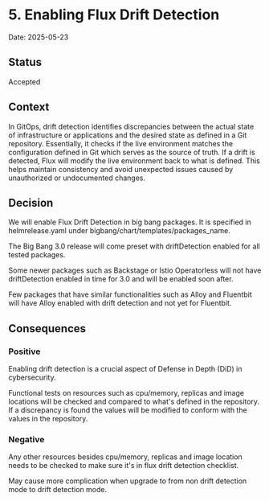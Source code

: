 # 5. Enabling Flux Drift Detection  

Date: 2025-05-23 

## Status 

Accepted 

## Context 

In GitOps, drift detection identifies discrepancies between the actual state of infrastructure or applications and the desired state as defined in a Git repository. Essentially, it checks if the live environment matches the configuration defined in Git which serves as the source of truth. If a drift is detected, Flux will modify the live environment back to what is defined.  This helps maintain consistency and avoid unexpected issues caused by unauthorized or undocumented changes. 

## Decision 

We will enable Flux Drift Detection in big bang packages.  It is specified in helmrelease.yaml under bigbang/chart/templates/packages_name. 

The Big Bang 3.0 release will come preset with driftDetection enabled for all tested packages. 

Some newer packages such as Backstage or Istio Operatorless will not have driftDetection enabled in time for 3.0 and will be enabled soon after. 

Few packages that have similar functionalities such as Alloy and Fluentbit will have Alloy enabled with drift detection and not yet for Fluentbit. 

 

## Consequences 

### Positive 

Enabling drift detection is a crucial aspect of Defense in Depth (DiD) in cybersecurity. 

Functional tests on resources such as cpu/memory, replicas and image locations will be checked and compared to what's defined in the repository.  If a discrepancy is found the values will be modified to conform with the values in the repository. 

### Negative 

Any other resources besides cpu/memory, replicas and image location needs to be checked to make sure it's in flux drift detection checklist. 

May cause more complication when upgrade to from non drift detection mode to drift detection mode. 
